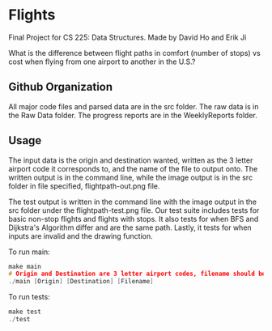 # Flights

Final Project for CS 225: Data Structures. Made by David Ho and Erik Ji

What is the difference between flight paths in comfort (number of stops) vs cost when flying from one airport to another in the U.S.?

## Github Organization

All major code files and parsed data are in the src folder. The raw data is in the Raw Data folder. The progress reports are in the WeeklyReports folder.

## Usage

The input data is the origin and destination wanted, written as the 3 letter airport code it corresponds to, and the name of the file to output onto. The written output is in the command line, while the image output is in the src folder in file specified, flightpath-out.png file.

The test output is written in the command line with the image output in the src folder under the flightpath-test.png file. Our test suite includes tests for basic non-stop flights and flights with stops. It also tests for when BFS and Dijkstra's Algorithm differ and are the same path. Lastly, it tests for when inputs are invalid and the drawing function.

To run main:
```C++
make main
# Origin and Destination are 3 letter airport codes, filename should be flightpath-out.png
./main [Origin] [Destination] [Filename]
```

To run tests:
```C++
make test
./test
```
